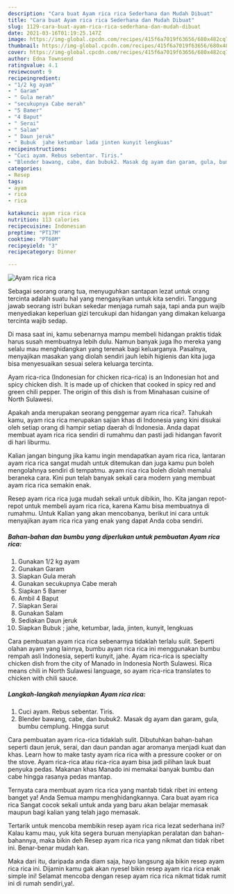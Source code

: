 ```yaml
---
description: "Cara buat Ayam rica rica Sederhana dan Mudah Dibuat"
title: "Cara buat Ayam rica rica Sederhana dan Mudah Dibuat"
slug: 1129-cara-buat-ayam-rica-rica-sederhana-dan-mudah-dibuat
date: 2021-03-16T01:19:25.147Z
image: https://img-global.cpcdn.com/recipes/415f6a7019f63656/680x482cq70/ayam-rica-rica-foto-resep-utama.jpg
thumbnail: https://img-global.cpcdn.com/recipes/415f6a7019f63656/680x482cq70/ayam-rica-rica-foto-resep-utama.jpg
cover: https://img-global.cpcdn.com/recipes/415f6a7019f63656/680x482cq70/ayam-rica-rica-foto-resep-utama.jpg
author: Edna Townsend
ratingvalue: 4.1
reviewcount: 9
recipeingredient:
- "1/2 kg ayam"
- " Garam"
- " Gula merah"
- "secukupnya Cabe merah"
- "5 Bamer"
- "4 Baput"
- " Serai"
- " Salam"
- " Daun jeruk"
- " Bubuk  jahe ketumbar lada jinten kunyit lengkuas"
recipeinstructions:
- "Cuci ayam. Rebus sebentar. Tiris."
- "Blender bawang, cabe, dan bubuk2. Masak dg ayam dan garam, gula, bumbu cemplung. Hingga surut"
categories:
- Resep
tags:
- ayam
- rica
- rica

katakunci: ayam rica rica 
nutrition: 113 calories
recipecuisine: Indonesian
preptime: "PT17M"
cooktime: "PT60M"
recipeyield: "3"
recipecategory: Dinner

---
```



![Ayam rica rica](https://img-global.cpcdn.com/recipes/415f6a7019f63656/680x482cq70/ayam-rica-rica-foto-resep-utama.jpg)

Sebagai seorang orang tua, menyuguhkan santapan lezat untuk orang tercinta adalah suatu hal yang mengasyikan untuk kita sendiri. Tanggung jawab seorang istri bukan sekedar menjaga rumah saja, tapi anda pun wajib menyediakan keperluan gizi tercukupi dan hidangan yang dimakan keluarga tercinta wajib sedap.

Di masa  saat ini, kamu sebenarnya mampu membeli hidangan praktis tidak harus susah membuatnya lebih dulu. Namun banyak juga lho mereka yang selalu mau menghidangkan yang terenak bagi keluarganya. Pasalnya, menyajikan masakan yang diolah sendiri jauh lebih higienis dan kita juga bisa menyesuaikan sesuai selera keluarga tercinta. 

Ayam rica-rica (Indonesian for chicken rica-rica) is an Indonesian hot and spicy chicken dish. It is made up of chicken that cooked in spicy red and green chili pepper. The origin of this dish is from Minahasan cuisine of North Sulawesi.

Apakah anda merupakan seorang penggemar ayam rica rica?. Tahukah kamu, ayam rica rica merupakan sajian khas di Indonesia yang kini disukai oleh setiap orang di hampir setiap daerah di Indonesia. Anda dapat membuat ayam rica rica sendiri di rumahmu dan pasti jadi hidangan favorit di hari liburmu.

Kalian jangan bingung jika kamu ingin mendapatkan ayam rica rica, lantaran ayam rica rica sangat mudah untuk ditemukan dan juga kamu pun boleh mengolahnya sendiri di tempatmu. ayam rica rica boleh diolah memalui beraneka cara. Kini pun telah banyak sekali cara modern yang membuat ayam rica rica semakin enak.

Resep ayam rica rica juga mudah sekali untuk dibikin, lho. Kita jangan repot-repot untuk membeli ayam rica rica, karena Kamu bisa membuatnya di rumahmu. Untuk Kalian yang akan mencobanya, berikut ini cara untuk menyajikan ayam rica rica yang enak yang dapat Anda coba sendiri.

<!--inarticleads1-->

##### Bahan-bahan dan bumbu yang diperlukan untuk pembuatan Ayam rica rica:

1. Gunakan 1/2 kg ayam
1. Gunakan  Garam
1. Siapkan  Gula merah
1. Gunakan secukupnya Cabe merah
1. Siapkan 5 Bamer
1. Ambil 4 Baput
1. Siapkan  Serai
1. Gunakan  Salam
1. Sediakan  Daun jeruk
1. Siapkan  Bubuk ; jahe, ketumbar, lada, jinten, kunyit, lengkuas


Cara pembuatan ayam rica rica sebenarnya tidaklah terlalu sulit. Seperti olahan ayam yang lainnya, bumbu ayam rica rica ini menggunakan bumbu rempah asli Indonesia, seperti kunyit, jahe. Ayam rica-rica is specialty chicken dish from the city of Manado in Indonesia North Sulawesi. Rica means chili in North Sulawesi language, so ayam rica-rica translates to chicken with chili sauce. 

<!--inarticleads2-->

##### Langkah-langkah menyiapkan Ayam rica rica:

1. Cuci ayam. Rebus sebentar. Tiris.
1. Blender bawang, cabe, dan bubuk2. Masak dg ayam dan garam, gula, bumbu cemplung. Hingga surut


Cara pembuatan ayam rica-rica tidaklah sulit. Dibutuhkan bahan-bahan seperti daun jeruk, serai, dan daun pandan agar aromanya menjadi kuat dan khas. Learn how to make tasty ayam rica rica with a pressure cooker or on the stove. Ayam rica-rica atau rica-rica ayam bisa jadi pilihan lauk buat penyuka pedas. Makanan khas Manado ini memakai banyak bumbu dan cabe hingga rasanya pedas mantap. 

Ternyata cara membuat ayam rica rica yang mantab tidak ribet ini enteng banget ya! Anda Semua mampu menghidangkannya. Cara buat ayam rica rica Sangat cocok sekali untuk anda yang baru akan belajar memasak maupun bagi kalian yang telah jago memasak.

Tertarik untuk mencoba membikin resep ayam rica rica lezat sederhana ini? Kalau kamu mau, yuk kita segera buruan menyiapkan peralatan dan bahan-bahannya, maka bikin deh Resep ayam rica rica yang nikmat dan tidak ribet ini. Benar-benar mudah kan. 

Maka dari itu, daripada anda diam saja, hayo langsung aja bikin resep ayam rica rica ini. Dijamin kamu gak akan nyesel bikin resep ayam rica rica enak simple ini! Selamat mencoba dengan resep ayam rica rica nikmat tidak rumit ini di rumah sendiri,ya!.

